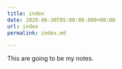 ```yaml
---
title: index
date: 2020-06-30T05:00:00.000+00:00
url: index
permalink: index.md

---
```

This are going to be my notes.